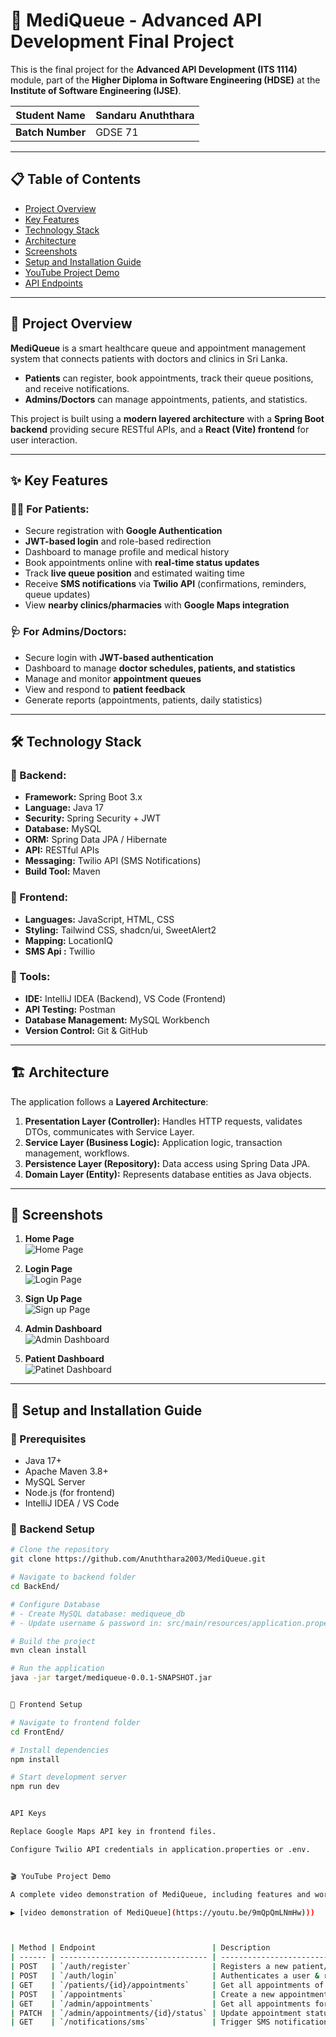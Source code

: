 # 🏥 MediQueue - Advanced API Development Final Project

This is the final project for the **Advanced API Development (ITS 1114)** module, part of the **Higher Diploma in Software Engineering (HDSE)** at the **Institute of Software Engineering (IJSE)**.

| **Student Name** | Sandaru Anuththara |
|------------------|---------------------|
| **Batch Number** | GDSE 71 |

---

## 📋 Table of Contents
- [Project Overview](#-project-overview)
- [Key Features](#-key-features)
- [Technology Stack](#-technology-stack)
- [Architecture](#-architecture)
- [Screenshots](#-screenshots)
- [Setup and Installation Guide](#-setup-and-installation-guide)
- [YouTube Project Demo](#-youtube-project-demo)
- [API Endpoints](#-api-endpoints-documentation)

---

## 📖 Project Overview
**MediQueue** is a smart healthcare queue and appointment management system that connects patients with doctors and clinics in Sri Lanka.  

- **Patients** can register, book appointments, track their queue positions, and receive notifications.  
- **Admins/Doctors** can manage appointments, patients, and statistics.  

This project is built using a **modern layered architecture** with a **Spring Boot backend** providing secure RESTful APIs, and a **React (Vite) frontend** for user interaction.  

---

## ✨ Key Features

### 👨‍⚕️ For Patients:
- Secure registration with **Google Authentication**  
- **JWT-based login** and role-based redirection  
- Dashboard to manage profile and medical history  
- Book appointments online with **real-time status updates**  
- Track **live queue position** and estimated waiting time  
- Receive **SMS notifications** via **Twilio API** (confirmations, reminders, queue updates)  
- View **nearby clinics/pharmacies** with **Google Maps integration**  

### 🩺 For Admins/Doctors:
- Secure login with **JWT-based authentication**  
- Dashboard to manage **doctor schedules, patients, and statistics**  
- Manage and monitor **appointment queues**  
- View and respond to **patient feedback**  
- Generate reports (appointments, patients, daily statistics)  

---

## 🛠 Technology Stack

### 🔹 Backend:
- **Framework:** Spring Boot 3.x  
- **Language:** Java 17  
- **Security:** Spring Security + JWT  
- **Database:** MySQL  
- **ORM:** Spring Data JPA / Hibernate  
- **API:** RESTful APIs  
- **Messaging:** Twilio API (SMS Notifications)  
- **Build Tool:** Maven  

### 🔹 Frontend:
- **Languages:** JavaScript, HTML, CSS  
- **Styling:** Tailwind CSS, shadcn/ui, SweetAlert2  
- **Mapping:** LocationIQ  
- **SMS Api :** Twillio 

### 🔹 Tools:
- **IDE:** IntelliJ IDEA (Backend), VS Code (Frontend)  
- **API Testing:** Postman  
- **Database Management:** MySQL Workbench  
- **Version Control:** Git & GitHub 
 

---

## 🏗 Architecture
The application follows a **Layered Architecture**:

1. **Presentation Layer (Controller):** Handles HTTP requests, validates DTOs, communicates with Service Layer.  
2. **Service Layer (Business Logic):** Application logic, transaction management, workflows.  
3. **Persistence Layer (Repository):** Data access using Spring Data JPA.  
4. **Domain Layer (Entity):** Represents database entities as Java objects.  

---

## 📸 Screenshots

1. **Home Page**  
![Home Page](https://github.com/Anuththara2003/MediQueue/blob/master/screenshot/Screenshot%202025-09-20%20084804.png)

2. **Login Page**  
![Login Page](https://github.com/Anuththara2003/MediQueue/blob/master/screenshot/Screenshot%202025-09-20%20085000.png)

3. **Sign Up Page**  
![Sign up Page](https://github.com/Anuththara2003/MediQueue/blob/master/screenshot/Screenshot%202025-09-20%20084846.png)

4. **Admin Dashboard**  
![Admin Dashboard](https://github.com/Anuththara2003/MediQueue/blob/master/screenshot/Screenshot%202025-09-20%20085029.png)

5. **Patient Dashboard**  
![Patinet Dashboard](https://github.com/Anuththara2003/MediQueue/blob/master/screenshot/Screenshot%202025-09-20%20085153.png) 

---

## 🚀 Setup and Installation Guide

### 🔹 Prerequisites
- Java 17+  
- Apache Maven 3.8+  
- MySQL Server  
- Node.js (for frontend)  
- IntelliJ IDEA / VS Code  

### 🔹 Backend Setup
```bash
# Clone the repository
git clone https://github.com/Anuththara2003/MediQueue.git

# Navigate to backend folder
cd BackEnd/

# Configure Database
# - Create MySQL database: mediqueue_db
# - Update username & password in: src/main/resources/application.properties

# Build the project
mvn clean install

# Run the application
java -jar target/mediqueue-0.0.1-SNAPSHOT.jar


🔹 Frontend Setup

# Navigate to frontend folder
cd FrontEnd/

# Install dependencies
npm install

# Start development server
npm run dev


API Keys

Replace Google Maps API key in frontend files.

Configure Twilio API credentials in application.properties or .env.


🎬 YouTube Project Demo

A complete video demonstration of MediQueue, including features and workflows, is available on YouTube with English voice narration.

▶️ [video demonstration of MediQueue](https://youtu.be/9mQpQmLNmHw)))  



| Method | Endpoint                          | Description                                | Secured?  |
| ------ | --------------------------------- | ------------------------------------------ | --------- |
| POST   | `/auth/register`                  | Registers a new patient/admin              | ❌ No      |
| POST   | `/auth/login`                     | Authenticates a user & returns JWT         | ❌ No      |
| GET    | `/patients/{id}/appointments`     | Get all appointments of a patient          | ✅ Patient |
| POST   | `/appointments`                   | Create a new appointment                   | ✅ Patient |
| GET    | `/admin/appointments`             | Get all appointments for doctor/admin      | ✅ Admin   |
| PATCH  | `/admin/appointments/{id}/status` | Update appointment status (Confirm/Cancel) | ✅ Admin   |
| GET    | `/notifications/sms`              | Trigger SMS notification via Twilio API    | ✅ Yes     |
